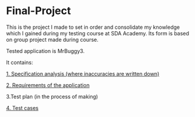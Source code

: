 # Final-Project
This is the project I made to set in order and consolidate my knowledge which I gained during my testing course at SDA Academy. Its form is based on group project made during course.


Tested application is MrBuggy3.


It contains:


[1. Specification analysis (where inaccuracies are written down)](https://github.com/Mateusz1310/Final-Project/blob/main/1.%20Inaccuracies/inaccuracies%20within%20specification.pdf)

[2. Requirements of the application](https://github.com/Mateusz1310/Final-Project/blob/main/2.%20Requirements/requirements.pdf)

3.Test plan (in the process of making)

[4. Test cases](https://github.com/Mateusz1310/Final-Project/blob/main/4.%20Test%20cases/test%20cases.pdf)
